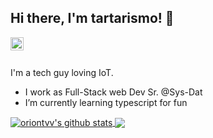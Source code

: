 ## Hi there, I'm tartarismo! 👋

<a href="https://twitter.com/tartarismo">
  <img align="left" alt="twitter" width="21px" src="https://raw.githubusercontent.com/anuraghazra/anuraghazra/master/assets/twitter.svg" />
</a>

<br />
<br />

I'm a tech guy loving IoT.

- I work as Full-Stack web Dev Sr. @Sys-Dat
- I’m currently learning typescript for fun



<a href="https://github.com/oriontvv">
  <img align="center" src="https://github-readme-stats.anuraghazra1.vercel.app/api?username=tartarismo&show_icons=true&include_all_commits=true&theme=material-palenight" alt="oriontvv's github stats" />
</a>
<a href="https://github.com/oriontvv">
  <img align="center" src="https://github-readme-stats.vercel.app/api/top-langs/?username=tartarismo&layout=compact&theme=material-palenight" />
</a>

<!--
**tartarismo/tartarismo** is a ✨ _special_ ✨ repository because its `README.md` (this file) appears on your GitHub profile.

Here are some ideas to get you started:

- 🔭 I’m currently working on ...
- 🌱 I’m currently learning ...
- 👯 I’m looking to collaborate on ...
- 🤔 I’m looking for help with ...
- 💬 Ask me about ...
- 📫 How to reach me: ...
- 😄 Pronouns: ...
- ⚡ Fun fact: ...
-->
